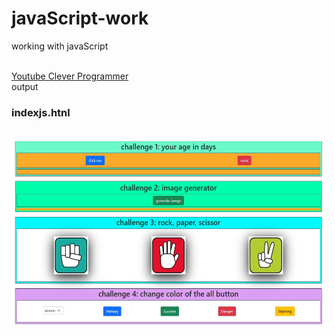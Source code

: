 # javaScript-work
working with javaScript 

<br><a href="https://youtu.be/lI1ae4REbFM" >Youtube Clever Programmer</a><br>
output
<h3>indexjs.htnl </h3><br>
<img src="images/indexjs.jpg" height=300><br>


